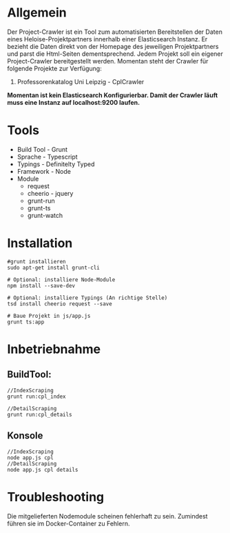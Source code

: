 # Allgemein

Der Project-Crawler ist ein Tool zum automatisierten Bereitstellen der Daten eines Heloise-Projektpartners innerhalb einer Elasticsearch Instanz.
Er bezieht die Daten direkt von der Homepage des jeweiligen Projektpartners und parst die Html-Seiten dementsprechend.
Jedem Projekt soll ein eigener Project-Crawler bereitgestellt werden.
Momentan steht der Crawler für folgende Projekte zur Verfügung:
1. Professorenkatalog Uni Leipzig - CplCrawler

__Momentan ist kein Elasticsearch Konfigurierbar. Damit der Crawler läuft muss eine Instanz auf localhost:9200 laufen.__

# Tools
* Build Tool - Grunt
* Sprache - Typescript
* Typings - Definitelty Typed
* Framework - Node
* Module
	* request
	* cheerio - jquery
	* grunt-run
	* grunt-ts
	* grunt-watch

# Installation

    #grunt installieren
	sudo apt-get install grunt-cli

    # Optional: installiere Node-Module
    npm install --save-dev

    # Optional: installiere Typings (An richtige Stelle)
    tsd install cheerio request --save

	# Baue Projekt in js/app.js
	grunt ts:app

# Inbetriebnahme

## BuildTool:

	//IndexScraping
	grunt run:cpl_index

	//DetailScraping
	grunt run:cpl_details

## Konsole

    //IndexScraping
	node app.js cpl
	//DetailScraping
    node app.js cpl details

# Troubleshooting

Die mitgelieferten Nodemodule scheinen fehlerhaft zu sein. Zumindest führen sie im Docker-Container zu Fehlern.